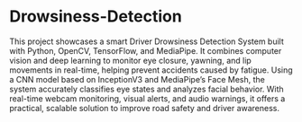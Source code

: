 # Drowsiness-Detection
This project showcases a smart Driver Drowsiness Detection System built with Python, 
OpenCV, TensorFlow, and MediaPipe. It combines computer vision and deep learning 
to monitor eye closure, yawning, and lip movements in real-time, helping prevent 
accidents caused by fatigue. Using a CNN model based on InceptionV3 and 
MediaPipe’s Face Mesh, the system accurately classifies eye states and analyzes facial 
behavior. With real-time webcam monitoring, visual alerts, and audio warnings, it 
offers a practical, scalable solution to improve road safety and driver awareness. 

